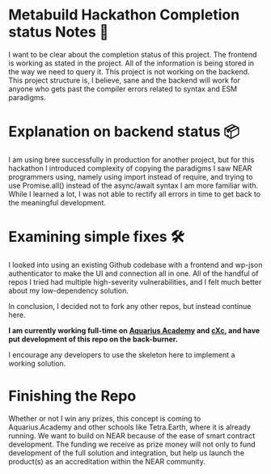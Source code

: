 # Metabuild Hackathon Completion status Notes 📝
I want to be clear about the completion status of this project. The frontend is working as stated in the project. All of the information is being stored in the way we need to query it.  This project is not working on the backend. This project structure is, I believe, sane and the backend will work for anyone who gets past the compiler errors related to syntax and ESM paradigms.


# Explanation on backend status 📦

  I am using bree successfully in production for another project, but for this hackathon I introduced complexity of copying the paradigms I saw NEAR programmers using, namely using import instead of require, and trying to use Promise.all() instead of the async/await syntax I am more familiar with. While I learned a lot, I was not able to rectify all errors in time to get back to the meaningful development.


# Examining simple fixes 🛠

I looked into using an existing Github codebase with a frontend and wp-json authenticator to make the UI and connection all in one. All of the handful of repos I tried had multiple high-severity vulnerabilities, and I felt much better about my low-dependency solution. 

In conclusion, I decided not to fork any other repos, but instead continue here. 

**I am currently working full-time on [Aquarius Academy](https://aquarius.academy) and [cXc](https://cxc.world), and have put development of this repo on the back-burner.**

I encourage any developers to use the skeleton here to implement a working solution. 

# Finishing the Repo
Whether or not I win any prizes, this concept is coming to Aquarius.Academy and other schools like Tetra.Earth, where it is already running. We want to build on NEAR because of the ease of smart contract development. The funding we receive as prize money will not only to fund development of the full solution and integration, but help us launch the product(s) as an accreditation within the NEAR community. 

